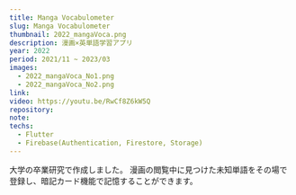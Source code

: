 ```yaml
---
title: Manga Vocabulometer
slug: Manga Vocabulometer
thumbnail: 2022_mangaVoca.png
description: 漫画×英単語学習アプリ
year: 2022
period: 2021/11 ~ 2023/03
images:
  - 2022_mangaVoca_No1.png
  - 2022_mangaVoca_No2.png
link:
video: https://youtu.be/RwCf8Z6kW5Q
repository:
note:
techs:
  - Flutter
  - Firebase(Authentication, Firestore, Storage)
---
```


大学の卒業研究で作成しました。
漫画の閲覧中に見つけた未知単語をその場で登録し、暗記カード機能で記憶することができます。
